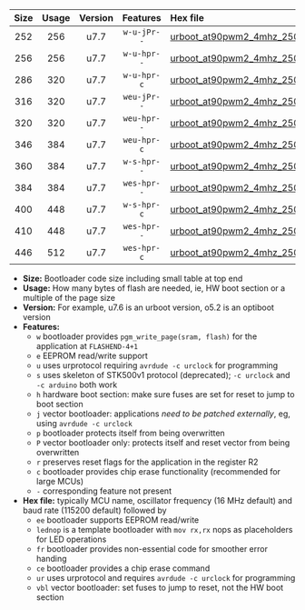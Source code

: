 |Size|Usage|Version|Features|Hex file|
|:-:|:-:|:-:|:-:|:--|
|252|256|u7.7|`w-u-jPr--`|[urboot_at90pwm2_4mhz_250000bps_lednop_ur_vbl.hex](https://raw.githubusercontent.com/stefanrueger/urboot.hex/main/mcus/at90pwm2/fcpu_4mhz/250000_bps/urboot_at90pwm2_4mhz_250000bps_lednop_ur_vbl.hex)|
|256|256|u7.7|`w-u-hpr--`|[urboot_at90pwm2_4mhz_250000bps_lednop_fr_ur.hex](https://raw.githubusercontent.com/stefanrueger/urboot.hex/main/mcus/at90pwm2/fcpu_4mhz/250000_bps/urboot_at90pwm2_4mhz_250000bps_lednop_fr_ur.hex)|
|286|320|u7.7|`w-u-hpr-c`|[urboot_at90pwm2_4mhz_250000bps_lednop_fr_ce_ur.hex](https://raw.githubusercontent.com/stefanrueger/urboot.hex/main/mcus/at90pwm2/fcpu_4mhz/250000_bps/urboot_at90pwm2_4mhz_250000bps_lednop_fr_ce_ur.hex)|
|316|320|u7.7|`weu-jPr--`|[urboot_at90pwm2_4mhz_250000bps_ee_lednop_ur_vbl.hex](https://raw.githubusercontent.com/stefanrueger/urboot.hex/main/mcus/at90pwm2/fcpu_4mhz/250000_bps/urboot_at90pwm2_4mhz_250000bps_ee_lednop_ur_vbl.hex)|
|320|320|u7.7|`weu-hpr--`|[urboot_at90pwm2_4mhz_250000bps_ee_lednop_fr_ur.hex](https://raw.githubusercontent.com/stefanrueger/urboot.hex/main/mcus/at90pwm2/fcpu_4mhz/250000_bps/urboot_at90pwm2_4mhz_250000bps_ee_lednop_fr_ur.hex)|
|346|384|u7.7|`weu-hpr-c`|[urboot_at90pwm2_4mhz_250000bps_ee_lednop_fr_ce_ur.hex](https://raw.githubusercontent.com/stefanrueger/urboot.hex/main/mcus/at90pwm2/fcpu_4mhz/250000_bps/urboot_at90pwm2_4mhz_250000bps_ee_lednop_fr_ce_ur.hex)|
|360|384|u7.7|`w-s-hpr--`|[urboot_at90pwm2_4mhz_250000bps_lednop_fr.hex](https://raw.githubusercontent.com/stefanrueger/urboot.hex/main/mcus/at90pwm2/fcpu_4mhz/250000_bps/urboot_at90pwm2_4mhz_250000bps_lednop_fr.hex)|
|384|384|u7.7|`wes-hpr--`|[urboot_at90pwm2_4mhz_250000bps_ee.hex](https://raw.githubusercontent.com/stefanrueger/urboot.hex/main/mcus/at90pwm2/fcpu_4mhz/250000_bps/urboot_at90pwm2_4mhz_250000bps_ee.hex)|
|400|448|u7.7|`w-s-hpr-c`|[urboot_at90pwm2_4mhz_250000bps_lednop_fr_ce.hex](https://raw.githubusercontent.com/stefanrueger/urboot.hex/main/mcus/at90pwm2/fcpu_4mhz/250000_bps/urboot_at90pwm2_4mhz_250000bps_lednop_fr_ce.hex)|
|410|448|u7.7|`wes-hpr--`|[urboot_at90pwm2_4mhz_250000bps_ee_lednop_fr.hex](https://raw.githubusercontent.com/stefanrueger/urboot.hex/main/mcus/at90pwm2/fcpu_4mhz/250000_bps/urboot_at90pwm2_4mhz_250000bps_ee_lednop_fr.hex)|
|446|512|u7.7|`wes-hpr-c`|[urboot_at90pwm2_4mhz_250000bps_ee_lednop_fr_ce.hex](https://raw.githubusercontent.com/stefanrueger/urboot.hex/main/mcus/at90pwm2/fcpu_4mhz/250000_bps/urboot_at90pwm2_4mhz_250000bps_ee_lednop_fr_ce.hex)|

- **Size:** Bootloader code size including small table at top end
- **Usage:** How many bytes of flash are needed, ie, HW boot section or a multiple of the page size
- **Version:** For example, u7.6 is an urboot version, o5.2 is an optiboot version
- **Features:**
  + `w` bootloader provides `pgm_write_page(sram, flash)` for the application at `FLASHEND-4+1`
  + `e` EEPROM read/write support
  + `u` uses urprotocol requiring `avrdude -c urclock` for programming
  + `s` uses skeleton of STK500v1 protocol (deprecated); `-c urclock` and `-c arduino` both work
  + `h` hardware boot section: make sure fuses are set for reset to jump to boot section
  + `j` vector bootloader: applications *need to be patched externally*, eg, using `avrdude -c urclock`
  + `p` bootloader protects itself from being overwritten
  + `P` vector bootloader only: protects itself and reset vector from being overwritten
  + `r` preserves reset flags for the application in the register R2
  + `c` bootloader provides chip erase functionality (recommended for large MCUs)
  + `-` corresponding feature not present
- **Hex file:** typically MCU name, oscillator frequency (16 MHz default) and baud rate (115200 default) followed by
  + `ee` bootloader supports EEPROM read/write
  + `lednop` is a template bootloader with `mov rx,rx` nops as placeholders for LED operations
  + `fr` bootloader provides non-essential code for smoother error handing
  + `ce` bootloader provides a chip erase command
  + `ur` uses urprotocol and requires `avrdude -c urclock` for programming
  + `vbl` vector bootloader: set fuses to jump to reset, not the HW boot section
